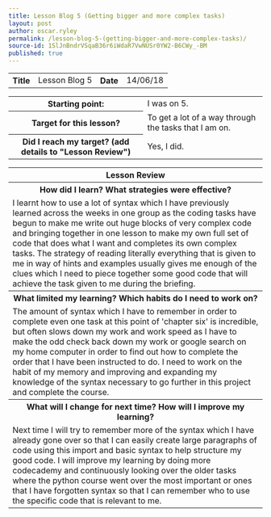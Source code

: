 ```yaml
---
title: Lesson Blog 5 (Getting bigger and more complex tasks)
layout: post
author: oscar.ryley
permalink: /lesson-blog-5-(getting-bigger-and-more-complex-tasks)/
source-id: 1SlJnBndrVSqaB36r6iWdaR7VwNUSr0YW2-B6CWy_-BM
published: true
---
```

<table>
  <tr>
    <th>Title</th>
    <td>Lesson Blog 5</td>
    <th>Date</th>
    <td>14/06/18</td>
  </tr>
</table>


<table>
  <tr>
    <th>Starting point:</th>
    <td>I was on 5.</td>
  </tr>
  <tr>
    <th>Target for this lesson?</th>
    <td>To get a lot of a way through the tasks that I am on.</td>
  </tr>
  <tr>
    <th>Did I reach my target? 
(add details to "Lesson Review")</th>
    <td> Yes, I did.</td>
  </tr>
</table>


<table>
  <tr>
    <th>Lesson Review</th>
  </tr>
  <tr>
    <th>How did I learn? What strategies were effective? </th>
  </tr>
  <tr>
    <td>I learnt how to use a lot of syntax which I have previously learned across the weeks in one group as the coding tasks have begun to make me write out huge blocks of very complex code and bringing together in one lesson to make my own full set of code that does what I want and completes its own complex tasks. The strategy of reading literally everything that is given to me in way of hints and examples usually gives me enough of the clues which I need to piece together some good code that will achieve the task given to me during the briefing.</td>
  </tr>
  <tr>
    <th>What limited my learning? Which habits do I need to work on? </th>
  </tr>
  <tr>
    <td>The amount of syntax which I have to remember in order to complete even one task at this point of 'chapter six' is incredible, but often slows down my work and work speed as I have to make the odd check back down my work or google search on my home computer in order to find out how to complete the order that I have been instructed to do. I need to work on the habit of my memory and improving and expanding my knowledge of the syntax necessary to go further in this project and complete the course.</td>
  </tr>
  <tr>
    <th>What will I change for next time? How will I improve my learning?</th>
  </tr>
  <tr>
    <td>Next time I will try to remember more of the syntax which I have already gone over so that I can easily create large paragraphs of code using this import and basic syntax to help structure my good code. I will improve my learning by doing more codecademy and continuously looking over the older tasks where the python course went over the most important or ones that I have forgotten syntax so that I can remember who to use the specific code that is relevant to me.</td>
  </tr>
</table>


